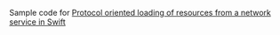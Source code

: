 Sample code for [Protocol oriented loading of resources from a network service in Swift](http://www.marisibrothers.com/2016/07/protocol-oriented-loading-of-resources.html)